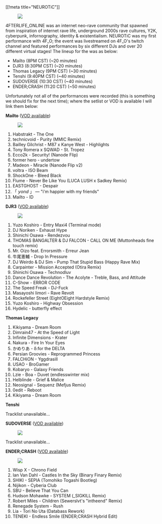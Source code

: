 [[!meta title="NEUROTiC"]]

<figure class=set-poster>
<img src="https://DJR3.org/static/sets/NEU-Jan-Animated-Flyer.gif">
</figure>

4FTERLIFE_ONLINE was an internet neo-rave
community that spawned from inspiration of internet rave life, underground
2000s rave cultures, Y2K, cyberpunk, infornography, identity & existentialism.
NEUROTiC was my first performance with 4F_O; the event was
livestreamed on 4F_O's twitch channel and featured performances by
six different DJs and over 20 different virtual stages! The lineup for the
was as below:

- Mailto (8PM CST) (~20 minutes)
- DJR3 (8:30PM CST) (~20 minutes)
- Thomas Legacy (9PM CST) (~30 minutes)
- Tenshi (9:40PM CST) (~40 minutes)
- SUDOVERSE (10:30 CST) (~40 minutes)
- ENDER;CRASH (11:20 CST) (~50 minutes)

Unfortunately not all of the performances were recorded (this is something
we should fix for the next time); where the setlist or VOD is available I
will link them below:

**Mailto** ([VOD available](https://www.twitch.tv/videos/542162797))

<figure class=set-preview>
<img src="https://DJR3.org/static/neurotic-mailto.jpg">
</figure>

1. Habstrakt - The One
2. technicvoid - Purity (MMIC Remix)
3. Bailley Gilchrist - M87 x Kanye West - Highlights
4. Tony Romera x SQWAD - St. Tropez
5. Ecco2k - Security! (Nanode Flip)
6. former hero - undertow
7. Madeon - Miracle (Nanode Flip v2)
8. voltra - ISO Beam
9. ShockOne - Bleed Black
10. Flume - Never Be Like You (LUCA LUSH x Sadkey Remix)
11. EASTGHOST - Despair
12. 「 𝘺𝘰𝘯𝘥 」 — "i'm happier with my friends"
13. Mailto - ID

**DJR3** ([VOD available](https://www.twitch.tv/videos/542016977))

<figure class=set-preview>
<img src="https://DJR3.org/static/neurotic-djr3.jpg">
</figure>

1. Yuzo Koshiro - Entry Maxi4 (Terminal mode)
2. DJ Noriken - Exhaust Hype
3. Shinichi Osawa - Rendezvou
4. THOMAS BANGALTER & DJ FALCON - CALL ON ME (Muttonheads fine touch remix)
5. Mr. Oizo feat. Errorsmith - Erreur Jean
6. 牛尾憲輔 - Drop In Pressure
7. DJ Weirdo & DJ Sim - Pump That Stupid Bass (Happy Rave Mix)
8. Carpainter - Mission Accepted (Otira Remix)
9. Shinichi Osawa - Technodluv
10. Dance Dance Revolution - The Acolyte - Treble, Bass, and Attitude
11. C-Show - ERROR CODE
12. The Speed Freak - DJ-Fuck
13. Masayoshi Iimori - Rave Revolt
14. Rockefeller Street (EightOEight Hardstyle Remix)
15. Yuzo Koshiro - Highway Obsession
16. Hydelic - butterfly effect

**Thomas Legacy**

1. Kikiyama - Dream Room
2. Dimrain47 - At the Speed of Light
3. Infinite Dimensions - Krater
4. Nakura - Fire In Your Eyes
5. かめりあ - δ:for the DELTA
6. Persian Groovies - Reprogrammed Princess
7. FALCHiON - Yggdrasill
8. USAO - BroGamer
9. Kobaryo - Galaxy Friends
10. Lzie - Boa - Duvet (endlesswinter mix)
11. Helblinde - Grief & Malice
12. Neosignal - Sequenz (Mefjus Remix)
13. 0edit - Reboot
14. Kikiyama - Dream Room

**Tenshi**

Tracklist unavailable...

**SUDOVERSE** ([VOD available](https://www.twitch.tv/videos/542018543))

<figure class=set-preview>
<img src="https://DJR3.org/static/neurotic-sudoverse.jpg">
</figure>

Tracklist unavailable...

**ENDER;CRASH** ([VOD available](https://www.twitch.tv/videos/542348563))

<figure class=set-preview>
<img src="https://DJR3.org/static/neurotic-endercrash.jpg">
</figure>

1. Wisp X - Chrono Field
2. Ian Van Dahl - Castles In the Sky (Binary Finary Remix)
3. SHIKI - SEPIA (Tomohiko Togashi Bootleg)
4. Nijikon - Cyberia Club
5. SBU - Believe That You Can
6. Hudson Mohawke - SYSTEM (_SIGKILL Remix)
7. Robert Miles - Children (Sewerslvt's "intheend" Remix)
8. Renegade System - Rush
9. Lia - Tori No Uta (Databass Rework)
10. TENEKI - Endless Smile (ENDER;CRASH Hybrid Edit)
